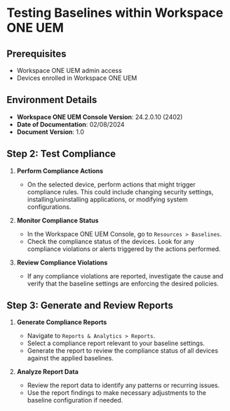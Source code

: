 # Testing Baselines within Workspace ONE UEM

## Prerequisites

- Workspace ONE UEM admin access
- Devices enrolled in Workspace ONE UEM

## Environment Details

- **Workspace ONE UEM Console Version**: 24.2.0.10 (2402)
- **Date of Documentation**: 02/08/2024
- **Document Version**: 1.0
  

## Step 2: Test Compliance

1. **Perform Compliance Actions**
   - On the selected device, perform actions that might trigger compliance rules. This could include changing security settings, installing/uninstalling applications, or modifying system configurations.

2. **Monitor Compliance Status**
   - In the Workspace ONE UEM Console, go to `Resources > Baselines`.
   - Check the compliance status of the devices. Look for any compliance violations or alerts triggered by the actions performed.

3. **Review Compliance Violations**
   - If any compliance violations are reported, investigate the cause and verify that the baseline settings are enforcing the desired policies.

## Step 3: Generate and Review Reports

1. **Generate Compliance Reports**
   - Navigate to `Reports & Analytics > Reports`.
   - Select a compliance report relevant to your baseline settings.
   - Generate the report to review the compliance status of all devices against the applied baselines.

2. **Analyze Report Data**
   - Review the report data to identify any patterns or recurring issues.
   - Use the report findings to make necessary adjustments to the baseline configuration if needed.
